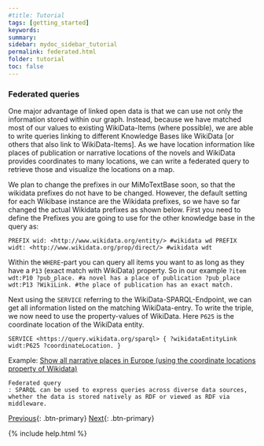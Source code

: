 ```yaml
---
#title: Tutorial
tags: [getting_started]
keywords:
summary:
sidebar: mydoc_sidebar_tutorial
permalink: federated.html
folder: tutorial
toc: false
---
```


### **Federated queries**

One major advantage of linked open data is that we can use not only the information stored within our graph. Instead, because we have matched most of our values to existing WikiData-Items (where possible), we are able to write queries linking to different Knowledge Bases like WikiData [or others that also link to WikiData-Items].
As we have location information like places of publication or narrative locations of the novels and WikiData provides coordinates to many locations, we can write a federated query to retrieve those and visualize the locations on a map.

We plan to change the prefixes in our MiMoTextBase soon, so that the wikidata prefixes do not have to be changed. However, the default setting for each Wikibase instance are the Wikidata prefixes, so we have so far changed the actual Wikidata prefixes as shown below. First you need to define the Prefixes you are going to use for the other knowledge base in the query as:

`PREFIX wid: <http://www.wikidata.org/entity/> #wikidata wd PREFIX widt: <http://www.wikidata.org/prop/direct/> #wikidata wdt`

Within the `WHERE`-part you can query all items you want to as long as they have a `P13` (exact match with WikiData) property.
So in our example
`?item wdt:P10 ?pub_place. #a novel has a place of publication ?pub_place wdt:P13 ?WikiLink. #the place of publication has an exact match.`

Next using the `SERVICE` referring to the WikiData-SPARQL-Endpoint, we can get all information listed on the matching WikiData-entry. To write the triple, we now need to use the property-values of WikiData. Here `P625` is the coordinate location of the WikiData entity.

`SERVICE <https://query.wikidata.org/sparql> { ?wikidataEntityLink widt:P625 ?coordinateLocation. } `

Example: [Show all narrative places in Europe (using the coordinate locations property of Wikidata)](https://tinyurl.com/29unj2kn)

```
Federated query
: SPARQL can be used to express queries across diverse data sources, whether the data is stored natively as RDF or viewed as RDF via middleware.

```

[Previous](./bind.html){: .btn-primary} [Next](./errors.html){: .btn-primary}

<!-- {% include links.html %} -->

{% include help.html %}
